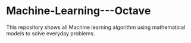 # Machine-Learning---Octave
This repository shows all Machine learning algorithm using mathematical models to solve everyday problems.
